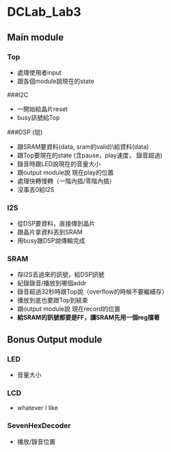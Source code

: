 # DCLab_Lab3

## Main module

### Top

* 處理使用者input
* 跟各個module說現在的state

###I2C

* 一開始給晶片reset
* busy訊號給Top

###DSP (珽)

* 跟SRAM要資料(data, sram的valid)\給資料(data)
* 跟Top要現在的state (含pause，play速度， 錄音超過)
* 錄音時跟LED說現在的音量大小
* 跟output module說 現在play的位置
* 處理快轉慢轉（一階內插/零階內插）
* 沒事丟0給I2S

### I2S

* 從DSP要資料，直接傳到晶片
* 跟晶片拿資料丟到SRAM
* 用busy跟DSP說傳輸完成

### SRAM

* 存I2S丟過來的訊號，給DSP訊號
* 紀錄錄音/播放到哪個addr
* 錄音超過32秒時跟Top說（overflow的時候不要繼續存）
* 播放到底也要跟Top到結束
* 跟output module說 現在record的位置
* **給SRAM的訊號都要是FF，讀SRAM先用一個reg擋著**

## Bonus Output module

### LED

* 音量大小

### LCD

* whatever I like

### SevenHexDecoder

* 播放/錄音位置

